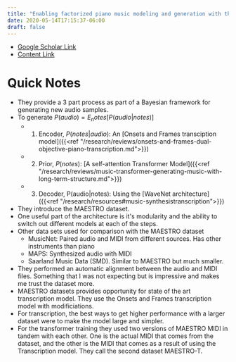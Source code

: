 ```yaml
---
title: "Enabling factorized piano music modeling and generation with the MAESTRO dataset"
date: 2020-05-14T17:15:37-06:00
draft: false
---
```

* [Google Scholar Link](https://scholar.google.com/scholar?hl=en&as_sdt=0%2C45&q=Enabling+Factorized+Piano+Music+Modeling+and+Generation+with+the+MAESTRO+Dataset&btnG=)
* [Content Link](https://arxiv.org/pdf/1810.12247.pdf)

# Quick Notes
* They provide a 3 part process as part of a Bayesian framework for generating new audio samples. 
* To generate $P(audio) = E_notes[P(audio|notes)]$
    * 1. Encoder, $P(notes|audio)$: An [Onsets and Frames transciption model]({{<ref "/research/reviews/onsets-and-frames-dual-objective-piano-transcription.md">}})
    * 2. Prior, $P(notes)$: [A self-attention Transformer Model]({{<ref "/research/reviews/music-transformer-generating-music-with-long-term-structure.md">}})
    * 3. Decoder, P(audio|notes): Using the [WaveNet architecture]({{<ref "/research/resources#music-synthesistranscription">}})
* They introduce the MAESTRO dataset. 
* One useful part of the architecture is it's modularity and the ability to switch out different models at each of the steps. 
* Other data sets used for comparison with the MAESTRO dataset
    * MusicNet: Paired audio and MIDI from different sources. Has other instruments than piano
    * MAPS: Synthesized audio with MIDI
    * Saarland Music Data (SMD). Similar to MAESTRO but much smaller. 
* They performed an automatic alignment between the audio and MIDI files. Something that I was not expecting but is impressive and makes me trust the dataset more. 
* MAESTRO datasets provides opportunity for state of the art transcription model. They use the Onsets and Frames transcription model with modificiations. 
* For transcription, the best ways to get higher performance with a larger dataset were to make the model large and simpler. 
* For the transformer training they used two versions of MAESTRO MIDI in tandem with each other. One is the actual MIDI that comes from the dataset, and the other is the MIDI that comes as a result of using the Transcription model. They call the second dataset MAESTRO-T. 